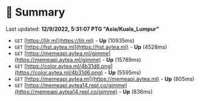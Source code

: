 # 📖 Summary
Last updated: **12/9/2022, 5:31:07 PTG "Asia/Kuala_Lumpur"**

- `GET` [https://lilr.ml](https://lilr.ml) - **Up** (10935ms)
- `GET` [https://hst.aytea.ml](https://hst.aytea.ml) - **Up** (4528ms)
- `GET` [https://memeapi.aytea.ml/gimme](https://memeapi.aytea.ml/gimme) - **Up** (15789ms)
- `GET` [https://color.aytea.ml/4b31d6.png](https://color.aytea.ml/4b31d6.png) - **Up** (5595ms)
- `GET` [https://memeapi.aytea.ml](https://memeapi.aytea.ml) - **Up** (805ms)
- `GET` [https://memeapi.aytea14.repl.co/gimme](https://memeapi.aytea14.repl.co/gimme) - **Up** (836ms)
